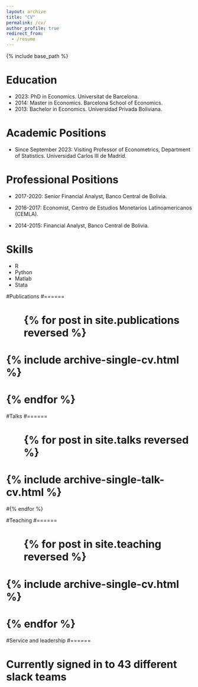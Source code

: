 ```yaml
---
layout: archive
title: "CV"
permalink: /cv/
author_profile: true
redirect_from:
  - /resume
---
```


{% include base_path %}

Education
======

* 2023: PhD in Economics. Universitat de Barcelona.
* 2014: Master in Economics. Barcelona School of Economics.
* 2013: Bachelor in Economics. Universidad Privada Boliviana.


Academic Positions
======
* Since September 2023: Visiting Professor of Econometrics, Department of Statistics. Universidad Carlos III de Madrid.

Professional Positions
======
* 2017-2020: Senior Financial Analyst, Banco Central de Bolivia.

* 2016-2017: Economist, Centro de Estudios Monetarios Latinoamericanos (CEMLA).

* 2014-2015: Financial Analyst, Banco Central de Bolivia.

  
Skills
======
* R
* Python
* Matlab
* Stata

#Publications
#======
 # <ul>{% for post in site.publications reversed %}
 #   {% include archive-single-cv.html %}
#  {% endfor %}</ul>
  
#Talks
#======
 # <ul>{% for post in site.talks reversed %}
 #   {% include archive-single-talk-cv.html  %}
  #{% endfor %}</ul>
  
#Teaching
#======
 # <ul>{% for post in site.teaching reversed %}
  #  {% include archive-single-cv.html %}
 # {% endfor %}</ul>
  
#Service and leadership
#======
# Currently signed in to 43 different slack teams
